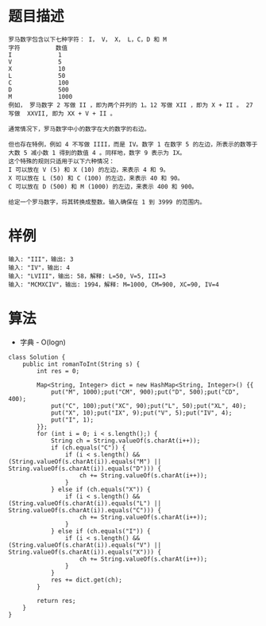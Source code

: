 # 题目描述
	罗马数字包含以下七种字符： I， V， X， L，C，D 和 M
	字符          数值
	I             1
	V             5
	X             10
	L             50
	C             100
	D             500
	M             1000
	例如， 罗马数字 2 写做 II ，即为两个并列的 1。12 写做 XII ，即为 X + II 。 27 写做  XXVII, 即为 XX + V + II 。

	通常情况下，罗马数字中小的数字在大的数字的右边。
	
	但也存在特例，例如 4 不写做 IIII，而是 IV。数字 1 在数字 5 的左边，所表示的数等于大数 5 减小数 1 得到的数值 4 。同样地，数字 9 表示为 IX。
	这个特殊的规则只适用于以下六种情况：
	I 可以放在 V (5) 和 X (10) 的左边，来表示 4 和 9。
	X 可以放在 L (50) 和 C (100) 的左边，来表示 40 和 90。 
	C 可以放在 D (500) 和 M (1000) 的左边，来表示 400 和 900。
	
	给定一个罗马数字，将其转换成整数。输入确保在 1 到 3999 的范围内。

# 样例
	输入: "III"，输出: 3
	输入: "IV"，输出: 4
	输入: "LVIII"，输出: 58，解释: L=50, V=5, III=3
	输入: "MCMXCIV"，输出: 1994，解释: M=1000, CM=900, XC=90, IV=4

# 算法
* 字典 - O(logn)
```
class Solution {
	public int romanToInt(String s) {
		int res = 0;

		Map<String, Integer> dict = new HashMap<String, Integer>() {{
			put("M", 1000);put("CM", 900);put("D", 500);put("CD", 400);
			put("C", 100);put("XC", 90);put("L", 50);put("XL", 40);
			put("X", 10);put("IX", 9);put("V", 5);put("IV", 4);
			put("I", 1);
		}};
		for (int i = 0; i < s.length();) {
			String ch = String.valueOf(s.charAt(i++));
			if (ch.equals("C")) {
				if (i < s.length() && (String.valueOf(s.charAt(i)).equals("M") || String.valueOf(s.charAt(i)).equals("D"))) {
					ch += String.valueOf(s.charAt(i++));
				}
			} else if (ch.equals("X")) {
				if (i < s.length() && (String.valueOf(s.charAt(i)).equals("L") || String.valueOf(s.charAt(i)).equals("C"))) {
					ch += String.valueOf(s.charAt(i++));
				}
			} else if (ch.equals("I")) {
				if (i < s.length() && (String.valueOf(s.charAt(i)).equals("V") || String.valueOf(s.charAt(i)).equals("X"))) {
					ch += String.valueOf(s.charAt(i++));
				}
			}
			res += dict.get(ch);
		}

		return res;
	}
}
```